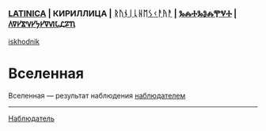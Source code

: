 ### [LATINICA](../Latn/Vselennaya.md) | КИРИЛЛИЦА | [ᚱᚢᚾᛁᚳᚺᛖᛊᚲᚨᚤᚨ](../Runr/ᚡᛊᛖᛚᛖᚾᚾᚨᚤᚨ.md) | [ⰃⰎⰀⰃⰑⰎⰉⰜⰀ](../Glag/Ⰲⱄⰵⰾⰵⱀⱀⰰⱑ.md) | [𐍓𐍠𐍔𐍮𐍝𐍔𐍟𐍔𐍠𐍜𐍡𐍚𐍐𐍴](../Perm/𐍮𐍡𐍔𐍛𐍔𐍝𐍝𐍐𐍴.md)
[iskhodnik](../KNIGA/Vselennaya.md)

#  Вселенная

Вселенная — результат наблюдения [наблюдателем](Наблюдатель.md)

___
[Наблюдатель](Наблюдатель.md)
